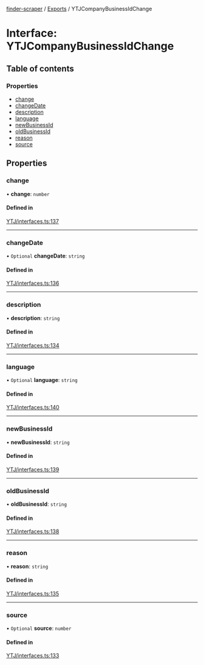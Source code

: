 [finder-scraper](../README.md) / [Exports](../modules.md) / YTJCompanyBusinessIdChange

# Interface: YTJCompanyBusinessIdChange

## Table of contents

### Properties

- [change](YTJCompanyBusinessIdChange.md#change)
- [changeDate](YTJCompanyBusinessIdChange.md#changedate)
- [description](YTJCompanyBusinessIdChange.md#description)
- [language](YTJCompanyBusinessIdChange.md#language)
- [newBusinessId](YTJCompanyBusinessIdChange.md#newbusinessid)
- [oldBusinessId](YTJCompanyBusinessIdChange.md#oldbusinessid)
- [reason](YTJCompanyBusinessIdChange.md#reason)
- [source](YTJCompanyBusinessIdChange.md#source)

## Properties

### change

• **change**: `number`

#### Defined in

[YTJ/interfaces.ts:137](https://github.com/launde/finder-scraper/blob/4aa87da/src/YTJ/interfaces.ts#L137)

___

### changeDate

• `Optional` **changeDate**: `string`

#### Defined in

[YTJ/interfaces.ts:136](https://github.com/launde/finder-scraper/blob/4aa87da/src/YTJ/interfaces.ts#L136)

___

### description

• **description**: `string`

#### Defined in

[YTJ/interfaces.ts:134](https://github.com/launde/finder-scraper/blob/4aa87da/src/YTJ/interfaces.ts#L134)

___

### language

• `Optional` **language**: `string`

#### Defined in

[YTJ/interfaces.ts:140](https://github.com/launde/finder-scraper/blob/4aa87da/src/YTJ/interfaces.ts#L140)

___

### newBusinessId

• **newBusinessId**: `string`

#### Defined in

[YTJ/interfaces.ts:139](https://github.com/launde/finder-scraper/blob/4aa87da/src/YTJ/interfaces.ts#L139)

___

### oldBusinessId

• **oldBusinessId**: `string`

#### Defined in

[YTJ/interfaces.ts:138](https://github.com/launde/finder-scraper/blob/4aa87da/src/YTJ/interfaces.ts#L138)

___

### reason

• **reason**: `string`

#### Defined in

[YTJ/interfaces.ts:135](https://github.com/launde/finder-scraper/blob/4aa87da/src/YTJ/interfaces.ts#L135)

___

### source

• `Optional` **source**: `number`

#### Defined in

[YTJ/interfaces.ts:133](https://github.com/launde/finder-scraper/blob/4aa87da/src/YTJ/interfaces.ts#L133)
